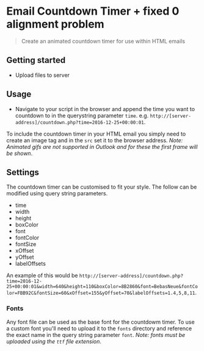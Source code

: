 # Email Countdown Timer + fixed 0 alignment problem

> Create an animated countdown timer for use within HTML emails

## Getting started
- Upload files to server

## Usage
- Navigate to your script in the browser and append the time you want to countdown to in the querystring parameter `time`. e.g. `http://[server-address]/countdown.php?time=2016-12-25+00:00:01`.

To include the countdown timer in your HTML email you simply need to create an image tag and in the `src` set it to the browser address. *Note: Animated gifs are not supported in Outlook and for these the first frame will be shown*.

## Settings

The countdown timer can be customised to fit your style. The follow can be modified using query string parameters.
- time
- width
- height
- boxColor
- font
- fontColor
- fontSize
- xOffset
- yOffset
- labelOffsets

An example of this would be `http://[server-address]/countdown.php?time=2016-12-25+00:00:01&width=640&height=110&boxColor=8B2860&font=BebasNeue&fontColor=FBB92C&fontSize=60&xOffset=155&yOffset=70&labelOffsets=1.4,5,8,11`.

### Fonts

Any font file can be used as the base font for the countdowm timer. To use a custom font you'll need to upload it to the `fonts` directory and reference the exact name in the query string parameter `font`. *Note: fonts must be uploaded using the `ttf` file extension*.
